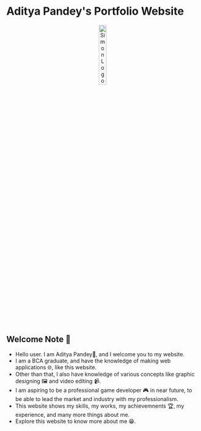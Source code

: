 # Aditya Pandey's Portfolio Website

<div align="center">
<img src = "https://i.postimg.cc/P5RZzv06/logo.png"
	alt = "Simon Logo"
	width = 20% />
</div>

<h2>Welcome Note 👋</h1>
<ul>
	<li>Hello user. I am Aditya Pandey👋, and I welcome you to my website.</li>
	<li>I am a BCA graduate, and have the knowledge of making web applications 🌐, like this website.</li>
	<li>Other than that, I also have knowledge of various concepts like graphic designing 🖼️ and video editing 📹.</li>
	<li>I am aspiring to be a professional game developer 🎮 in near future, to be able to lead the market and industry with my professionalism.</li>
	<li>This website shows my skills, my works, my achievemnents 🏆, my experience, and many more things about me.</li>
	<li>Explore this website to know more about me 😁.</li>
</ul>

